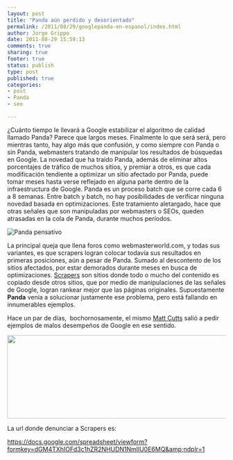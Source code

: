 ```yaml
--- 
layout: post
title: "Panda aún perdido y desorientado"
permalink: /2011/08/29/googlepanda-en-espanol/index.html
author: Jorge Grippo
date: 2011-08-29 15:59:13
comments: true
sharing: true
footer: true
status: publish
type: post
published: true
categories: 
- post
- Panda
- seo

---
```

<!-- 228 -->
¿Cuánto tiempo le llevará a Google estabilizar el algoritmo de calidad llamado Panda? Parece que largos meses. Finalmente lo que será será, pero mientras tanto, hay algo más que confusión, y como siempre con Panda o sin Panda, webmasters tratando de manipular los resultados de búsquedas en Google. La novedad que ha traído Panda, además de eliminar altos porcentajes de tráfico de muchos sitios, y premiar a otros, es que cada modificación tendiente a optimizar un sitio afectado por Panda, puede tomar meses hasta verse reflejado en alguna parte dentro de la infraestructura de Google. Panda es un proceso batch que se corre cada 6 a 8 semanas. Entre batch y batch, no hay posibilidades de verificar ninguna novedad basada en optimizaciones. Este tratamiento aletargado, hace que otras señales que son manipuladas por webmasters o SEOs, queden atrasadas en la cola de Panda, durante muchos períodos.

<img class="aligncenter" title="Panda desorientado" src="https://searchengineland.com/figz/wp-content/seloads/2011/06/panda-face-top-news.jpg" alt="Panda pensativo" />

La principal queja que llena foros como webmasterworld.com, y todas sus variantes, es que scrapers logran colocar todavía sus resultados en primeras posiciones, aún a pesar de Panda. Sumado al descontento de los sitios afectados, por estar demorados durante meses en busca de optimizaciones. <a href="https://en.wikipedia.org/wiki/Scraper_site">Scrapers</a> son sitios donde todo o mucho del contenido es copiado desde otros sitios, que por medio de manipulaciones de las señales de Google, logran rankear mejor que las páginas originales. Supuestamente <strong>Panda</strong> venía a solucionar justamente ese problema, pero está fallando en innumerables ejemplos.

Hace un par de días,  bochornosamente, el mismo <a href="https://twitter.com/#!/mattcutts/status/107141110262013952">Matt Cutts</a> salió a pedir ejemplos de malos desempeños de Google en ese sentido.

<img class="aligncenter" src="https://searchengineland.com/figz/wp-content/seloads/2011/08/cutts-tweet.jpg" alt="" width="531" height="192" />

La url donde denunciar a Scrapers es:

<a href="https://docs.google.com/spreadsheet/viewform?formkey=dGM4TXhIOFd3c1hZR2NHUDN1NmllU0E6MQ&amp;ndplr=1">https://docs.google.com/spreadsheet/viewform?formkey=dGM4TXhIOFd3c1hZR2NHUDN1NmllU0E6MQ&amp;ndplr=1</a>

